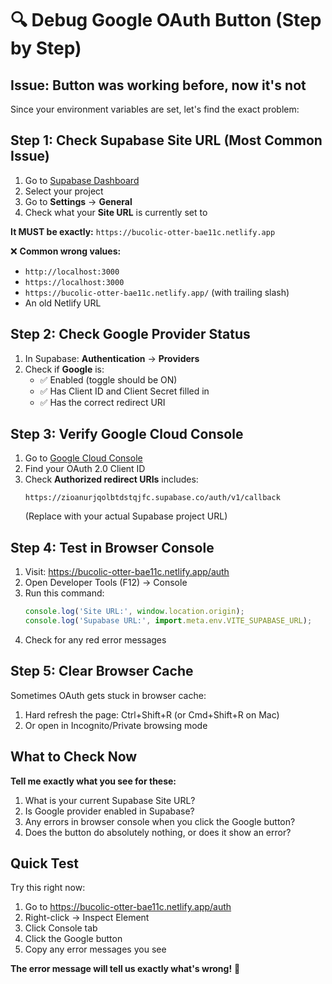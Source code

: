 # 🔍 Debug Google OAuth Button (Step by Step)

## Issue: Button was working before, now it's not

Since your environment variables are set, let's find the exact problem:

## Step 1: Check Supabase Site URL (Most Common Issue)

1. Go to [Supabase Dashboard](https://supabase.com/dashboard)
2. Select your project
3. Go to **Settings** → **General**
4. Check what your **Site URL** is currently set to

**It MUST be exactly:** `https://bucolic-otter-bae11c.netlify.app`

❌ **Common wrong values:**
- `http://localhost:3000`
- `https://localhost:3000` 
- `https://bucolic-otter-bae11c.netlify.app/` (with trailing slash)
- An old Netlify URL

## Step 2: Check Google Provider Status

1. In Supabase: **Authentication** → **Providers**
2. Check if **Google** is:
   - ✅ Enabled (toggle should be ON)
   - ✅ Has Client ID and Client Secret filled in
   - ✅ Has the correct redirect URI

## Step 3: Verify Google Cloud Console

1. Go to [Google Cloud Console](https://console.cloud.google.com)
2. Find your OAuth 2.0 Client ID
3. Check **Authorized redirect URIs** includes:
   ```
   https://zioanurjqolbtdstqjfc.supabase.co/auth/v1/callback
   ```
   (Replace with your actual Supabase project URL)

## Step 4: Test in Browser Console

1. Visit: https://bucolic-otter-bae11c.netlify.app/auth
2. Open Developer Tools (F12) → Console
3. Run this command:
   ```javascript
   console.log('Site URL:', window.location.origin);
   console.log('Supabase URL:', import.meta.env.VITE_SUPABASE_URL);
   ```
4. Check for any red error messages

## Step 5: Clear Browser Cache

Sometimes OAuth gets stuck in browser cache:
1. Hard refresh the page: Ctrl+Shift+R (or Cmd+Shift+R on Mac)
2. Or open in Incognito/Private browsing mode

## What to Check Now

**Tell me exactly what you see for these:**

1. What is your current Supabase Site URL?
2. Is Google provider enabled in Supabase?
3. Any errors in browser console when you click the Google button?
4. Does the button do absolutely nothing, or does it show an error?

## Quick Test

Try this right now:
1. Go to https://bucolic-otter-bae11c.netlify.app/auth
2. Right-click → Inspect Element
3. Click Console tab
4. Click the Google button
5. Copy any error messages you see

**The error message will tell us exactly what's wrong!** 🎯